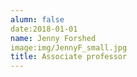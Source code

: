 ```yaml
---
alumn: false
date:2018-01-01
name: Jenny Forshed
image:img/JennyF_small.jpg
title: Associate professor
---
```



